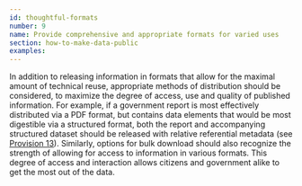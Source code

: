 ```yaml
---
id: thoughtful-formats
number: 9
name: Provide comprehensive and appropriate formats for varied uses
section: how-to-make-data-public
examples: 
---
```


<p>In addition to releasing information in formats that allow for the maximal amount of technical reuse, appropriate methods of distribution should be considered, to maximize the degree of access, use and quality of published information. For example, if a government report is most effectively distributed via a PDF format, but contains data elements that would be most digestible via a structured format, both the report and accompanying structured dataset should be released with relative referential metadata (see <a href="http://sunlightfoundation.com/opendataguidelines/#metadata">Provision 13</a>). Similarly, options for bulk download should also recognize the strength of allowing for access to information in various formats. This degree of access and interaction allows citizens and government alike to get the most out of the data.</p>